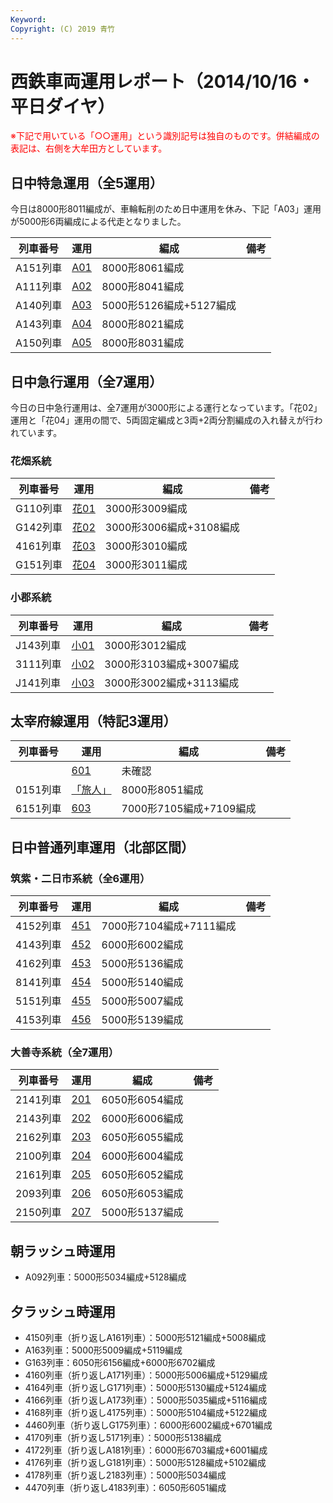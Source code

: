 ```yaml
---
Keyword: 
Copyright: (C) 2019 青竹
---
```


# 西鉄車両運用レポート（2014/10/16・平日ダイヤ）

<span style="color:#FF0000;">※下記で用いている「○○運用」という識別記号は独自のものです。併結編成の表記は、右側を大牟田方としています。</span>

## 日中特急運用（全5運用）

今日は8000形8011編成が、車輪転削のため日中運用を休み、下記「A03」運用が5000形6両編成による代走となりました。

| 列車番号 | 運用 | 編成 | 備考 |
| --- | --- | --- | --- |
| A151列車 | [A01](http://aotake91.yu-nagi.com/railway/nishitetsu/20140322kaisei/unyoulist-weekday.htm#WA01) | 8000形8061編成 |  |
| A111列車 | [A02](http://aotake91.yu-nagi.com/railway/nishitetsu/20140322kaisei/unyoulist-weekday.htm#WA02) | 8000形8041編成 |  |
| A140列車 | [A03](http://aotake91.yu-nagi.com/railway/nishitetsu/20140322kaisei/unyoulist-weekday.htm#WA03) | 5000形5126編成+5127編成 |  |
| A143列車 | [A04](http://aotake91.yu-nagi.com/railway/nishitetsu/20140322kaisei/unyoulist-weekday.htm#WA04) | 8000形8021編成 |  |
| A150列車 | [A05](http://aotake91.yu-nagi.com/railway/nishitetsu/20140322kaisei/unyoulist-weekday.htm#WA05) | 8000形8031編成 |  |

## 日中急行運用（全7運用）

今日の日中急行運用は、全7運用が3000形による運行となっています。「花02」運用と「花04」運用の間で、5両固定編成と3両+2両分割編成の入れ替えが行われています。

### 花畑系統

| 列車番号 | 運用 | 編成 | 備考 |
| --- | --- | --- | --- |
| G110列車 | [花01](http://aotake91.yu-nagi.com/railway/nishitetsu/20140322kaisei/unyoulist-weekday.htm#WG01) | 3000形3009編成 |  |
| G142列車 | [花02](http://aotake91.yu-nagi.com/railway/nishitetsu/20140322kaisei/unyoulist-weekday.htm#WG02) | 3000形3006編成+3108編成 |  |
| 4161列車 | [花03](http://aotake91.yu-nagi.com/railway/nishitetsu/20140322kaisei/unyoulist-weekday.htm#WG03) | 3000形3010編成 |  |
| G151列車 | [花04](http://aotake91.yu-nagi.com/railway/nishitetsu/20140322kaisei/unyoulist-weekday.htm#WG04) | 3000形3011編成 |  |

### 小郡系統

| 列車番号 | 運用 | 編成 | 備考 |
| --- | --- | --- | --- |
| J143列車 | [小01](http://aotake91.yu-nagi.com/railway/nishitetsu/20140322kaisei/unyoulist-weekday.htm#WJ01) | 3000形3012編成 |  |
| 3111列車 | [小02](http://aotake91.yu-nagi.com/railway/nishitetsu/20140322kaisei/unyoulist-weekday.htm#WJ02) | 3000形3103編成+3007編成 |  |
| J141列車 | [小03](http://aotake91.yu-nagi.com/railway/nishitetsu/20140322kaisei/unyoulist-weekday.htm#WJ03) | 3000形3002編成+3113編成 |  |

## 太宰府線運用（特記3運用）

| 列車番号 | 運用 | 編成 | 備考 |
| --- | --- | --- | --- |
|  | [601](http://aotake91.yu-nagi.com/railway/nishitetsu/20140322kaisei/unyoulist-weekday.htm#W601) | 未確認 |  |
| 0151列車 | [「旅人」](http://aotake91.yu-nagi.com/railway/nishitetsu/20140322kaisei/unyoulist-weekday.htm#W602) | 8000形8051編成 |  |
| 6151列車 | [603](http://aotake91.yu-nagi.com/railway/nishitetsu/20140322kaisei/unyoulist-weekday.htm#W603) | 7000形7105編成+7109編成 |  |

## 日中普通列車運用（北部区間）

### 筑紫・二日市系統（全6運用）

| 列車番号 | 運用 | 編成 | 備考 |
| --- | --- | --- | --- |
| 4152列車 | [451](http://aotake91.yu-nagi.com/railway/nishitetsu/20140322kaisei/unyoulist-weekday.htm#W451) | 7000形7104編成+7111編成 |  |
| 4143列車 | [452](http://aotake91.yu-nagi.com/railway/nishitetsu/20140322kaisei/unyoulist-weekday.htm#W452) | 6000形6002編成 |  |
| 4162列車 | [453](http://aotake91.yu-nagi.com/railway/nishitetsu/20140322kaisei/unyoulist-weekday.htm#W453) | 5000形5136編成 |  |
| 8141列車 | [454](http://aotake91.yu-nagi.com/railway/nishitetsu/20140322kaisei/unyoulist-weekday.htm#W454) | 5000形5140編成 |  |
| 5151列車 | [455](http://aotake91.yu-nagi.com/railway/nishitetsu/20140322kaisei/unyoulist-weekday.htm#W455) | 5000形5007編成 |  |
| 4153列車 | [456](http://aotake91.yu-nagi.com/railway/nishitetsu/20140322kaisei/unyoulist-weekday.htm#W456) | 5000形5139編成 |  |

### 大善寺系統（全7運用）

| 列車番号 | 運用 | 編成 | 備考 |
| --- | --- | --- | --- |
| 2141列車 | [201](http://aotake91.yu-nagi.com/railway/nishitetsu/20140322kaisei/unyoulist-weekday.htm#W201) | 6050形6054編成 |  |
| 2143列車 | [202](http://aotake91.yu-nagi.com/railway/nishitetsu/20140322kaisei/unyoulist-weekday.htm#W202) | 6000形6006編成 |  |
| 2162列車 | [203](http://aotake91.yu-nagi.com/railway/nishitetsu/20140322kaisei/unyoulist-weekday.htm#W203) | 6050形6055編成 |  |
| 2100列車 | [204](http://aotake91.yu-nagi.com/railway/nishitetsu/20140322kaisei/unyoulist-weekday.htm#W204) | 6000形6004編成 |  |
| 2161列車 | [205](http://aotake91.yu-nagi.com/railway/nishitetsu/20140322kaisei/unyoulist-weekday.htm#W205) | 6050形6052編成 |  |
| 2093列車 | [206](http://aotake91.yu-nagi.com/railway/nishitetsu/20140322kaisei/unyoulist-weekday.htm#W206) | 6050形6053編成 |  |
| 2150列車 | [207](http://aotake91.yu-nagi.com/railway/nishitetsu/20140322kaisei/unyoulist-weekday.htm#W207) | 5000形5137編成 |  |

## 朝ラッシュ時運用

* A092列車：5000形5034編成+5128編成

## 夕ラッシュ時運用

* 4150列車（折り返しA161列車）：5000形5121編成+5008編成
* A163列車：5000形5009編成+5119編成
* G163列車：6050形6156編成+6000形6702編成
* 4160列車（折り返しA171列車）：5000形5006編成+5129編成
* 4164列車（折り返しG171列車）：5000形5130編成+5124編成
* 4166列車（折り返しA173列車）：5000形5035編成+5116編成
* 4168列車（折り返し4175列車）：5000形5104編成+5122編成
* 4460列車（折り返しG175列車）：6000形6002編成+6701編成
* 4170列車（折り返し5171列車）：5000形5138編成
* 4172列車（折り返しA181列車）：6000形6703編成+6001編成
* 4176列車（折り返しG181列車）：5000形5128編成+5102編成
* 4178列車（折り返し2183列車）：5000形5034編成
* 4470列車（折り返し4183列車）：6050形6051編成

